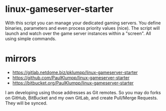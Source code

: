 # linux-gameserver-starter
With this script you can manage your dedicated gaming servers. You define binaries, parameters and even process priority values (nice). The script will launch and watch over the game server instances within a "screen". All using simple commands.

# mirrors
* https://gitlab.netdome.biz/pklumpp/linux-gameserver-starter
* https://github.com/PaulKlumpp/linux-gameserver-starter
* https://bitbucket.org/PaulKlumpp/linux-gameserver-starter

I am developing using those addresses as Git remotes. So you may do forks on GitHub, BitBucket and my own GitLab, and create Pull/Merge Requests. They will be synced.
